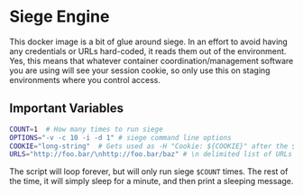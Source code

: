 # Siege Engine

This docker image is a bit of glue around siege.  In an effort to avoid having
any credentials or URLs hard-coded, it reads them out of the environment.  Yes,
this means that whatever container coordination/management software you are
using will see your session cookie, so only use this on staging environments
where you control access.

## Important Variables
```bash
COUNT=1  # How many times to run siege
OPTIONS="-v -c 10 -i -d 1" # siege command line options
COOKIE="long-string"  # Gets used as -H "Cookie: ${COOKIE}" after the $OPTIONS
URLS="http://foo.bar/\nhttp://foo.bar/baz" # \n delimited list of URLs to hit
```

The script will loop forever, but will only run siege `$COUNT` times. The rest
of the time, it will simply sleep for a minute, and then print a sleeping
message.
